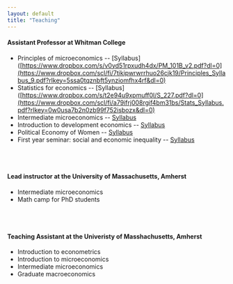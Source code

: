 ```yaml
---
layout: default
title: "Teaching"
---
```


#### Assistant Professor at Whitman College 

* Principles of microeconomics -- [Syllabus]([https://www.dropbox.com/s/v0yd51rpxudh4dx/PM_101B_v2.pdf?dl=0](https://www.dropbox.com/scl/fi/7tikipwrwrrhuo26cjk19/Principles_Syllabus_9.pdf?rlkey=5ssa0tqznbft5ynziomfhx4rf&dl=0)
* Statistics for economics -- [Syllabus]([https://www.dropbox.com/s/t2e94u9xpmuff0l/S_227.pdf?dl=0](https://www.dropbox.com/scl/fi/a79ifrj008rgif4bm31bs/Stats_Syllabus.pdf?rlkey=0w0usa7b2n0zb99f752isbozx&dl=0)
* Intermediate microeconomics -- [Syllabus](https://www.dropbox.com/s/l0c2as6kwfektnh/Econ_307_F21_Syll.pdf?dl=0)
* Introduction to development economics -- [Syllabus](https://www.dropbox.com/scl/fi/p6i0ocyw8bp0uslj10fti/Dev_Syllabus.pdf?rlkey=82ossf9nq2r7g7d9m6eeau42o&dl=0)
* Political Economy of Women -- [Syllabus](https://www.dropbox.com/scl/fi/dyrfpc6l3c86kwmb9nv15/PEW_Syllabus.pdf?rlkey=3h4xy1vgvq6g1hoa72j9gg9xa&dl=0)
* First year seminar: social and economic inequality -- [Syllabus](https://www.dropbox.com/s/2gozjehm27x16az/Course_calendar_Ineq.pdf?dl=0)

<br/><br/>

#### Lead instructor at the University of Massachusetts, Amherst

* Intermediate microeconomics 
* Math camp for PhD students 

<br/><br/>

#### Teaching Assistant at the Univeristy of Masshachusetts, Amherst 

* Introduction to econometrics 
* Introduction to microeconomics
* Intermediate microeconomics 
* Graduate macroeconomics 
